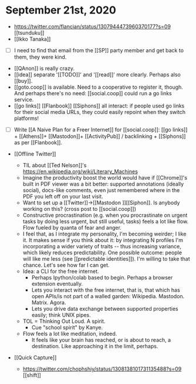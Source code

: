 # September 21st, 2020
- https://twitter.com/flancian/status/1307944473960370177?s=09 [[tsunduku]]
- [[Ikko Tanaka]]
- [ ] I need to find that email from the [[SP]] party member and get back to them, they were kind.
- [[QAnon]] is really crazy.
- [[idea]] separate '[[TODO]]' and '[[read]]' more clearly. Perhaps also [[buy]].
- [[goto.coop]] is available. Need to a cooperative to register it, though. And perhaps there's no need: [[social.coop]] could run a go links service.
- [[go links]] [[Flanbook]] [[Siphons]] all interact: if people used go links for their social media URLs, they could easily repoint when they switch platforms!
- [ ] Write [[A Naive Plan for a Freer Internet]] for [[social.coop]]: [[go links]] + [[Athens]]+ [[Mastodon]]+ [[ActivityPub]] / backlinking + [[Siphons]] as per [[Flanbook]].
- [[Offline Twitter]]
    - TIL about [[Ted Nelson]]'s https://en.wikipedia.org/wiki/Literary_Machines
    - Imagine the productivity boost the world would have if [[Chrome]]'s built in PDF viewer was a bit better: supported annotations (ideally social), docs-like comments, even just remembered where in the PDF you left off on your last visit.
    - Want to set up a [[Twitter]]->[[Mastodon ]][[Siphon]]. Is anybody working on this? (cross post to [[social.coop]])
    - Constructive procrastination (e.g. when you procrastinate on urgent tasks by doing less urgent, but still useful, tasks) feels a lot like flow. Flow fueled by quanta of fear and anger.
    - I feel that, as I integrate my personality, I'm becoming weirder; I like it. It makes sense if you think about it: by integrating N profiles I'm incorporating a wider variety of traits -- thus increasing variance, which likely reduces predictability. One possible outcome: people will like me less (see [[predictable identities]]). I'm willing to take that chance. Let's see how far I can get.
    - Idea: a CLI for the free internet.
        - Perhaps Ipython/colab based to begin. Perhaps a browser extension eventually.
        - Lets you interact with the free internet, that is, that which has open APIs/is not part of a walled garden: Wikipedia. Mastodon. Matrix. Agora.
        - Lets you drive data exchange between supported properties easily; think UNIX pipes.
    - TOL = Thinking Out Loud. A spirit.
        - Cue "school spirit" by Kanye.
    - Flow feels a lot like meditation, indeed.
        - It feels like your brain has reached, or is about to reach, a destination. Like approaching it in the limit, perhaps.

- [[Quick Capture]]
    - https://twitter.com/chophshiy/status/1308138101731135488?s=09 [[shift]]


